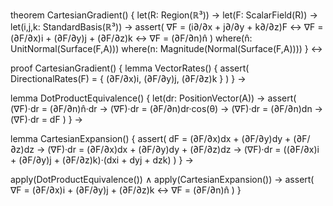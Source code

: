 theorem CartesianGradient() {
  let(R: Region(ℝ³)) →
  let(F: ScalarField(R)) →
  let(i,j,k: StandardBasis(ℝ³)) →
  assert(
    ∇F = (i∂/∂x + j∂/∂y + k∂/∂z)F ↔
    ∇F = (∂F/∂x)i + (∂F/∂y)j + (∂F/∂z)k ↔
    ∇F = (∂F/∂n)n̂
  )
  where(n̂: UnitNormal(Surface(F,A)))
  where(n: Magnitude(Normal(Surface(F,A))))
} ↔

proof CartesianGradient() {
  lemma VectorRates() {
    assert(
      DirectionalRates(F) = {
        (∂F/∂x)i,
        (∂F/∂y)j,
        (∂F/∂z)k
      }
    )
  } →
  
  lemma DotProductEquivalence() {
    let(dr: PositionVector(A)) →
    assert(
      (∇F)·dr = (∂F/∂n)n̂·dr →
      (∇F)·dr = (∂F/∂n)dr·cos(θ) →
      (∇F)·dr = (∂F/∂n)dn →
      (∇F)·dr = dF
    )
  } →
  
  lemma CartesianExpansion() {
    assert(
      dF = (∂F/∂x)dx + (∂F/∂y)dy + (∂F/∂z)dz →
      (∇F)·dr = (∂F/∂x)dx + (∂F/∂y)dy + (∂F/∂z)dz →
      (∇F)·dr = ((∂F/∂x)i + (∂F/∂y)j + (∂F/∂z)k)·(dxi + dyj + dzk)
    )
  } →
  
  apply(DotProductEquivalence()) ∧
  apply(CartesianExpansion()) →
  assert(
    ∇F = (∂F/∂x)i + (∂F/∂y)j + (∂F/∂z)k ↔
    ∇F = (∂F/∂n)n̂
  )
}